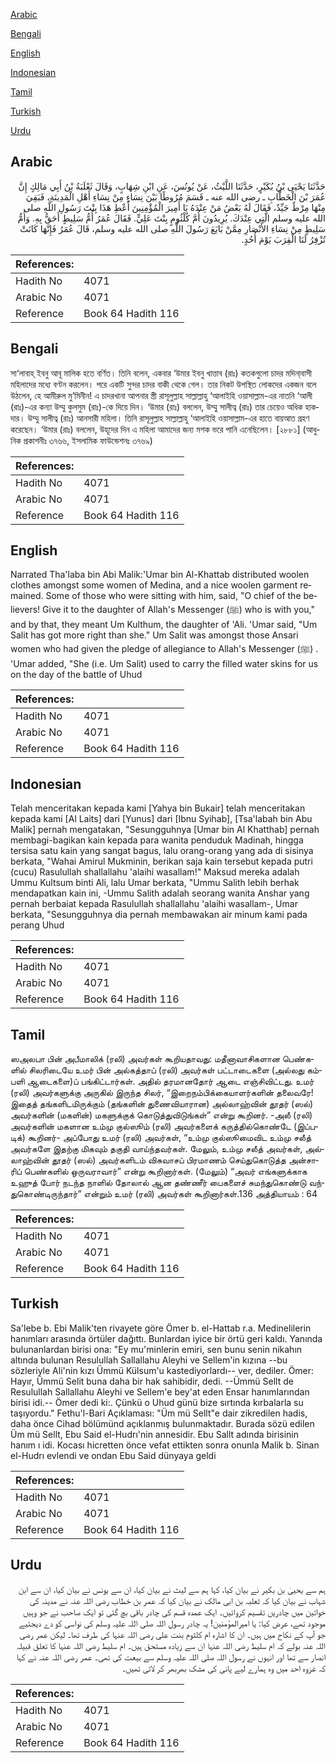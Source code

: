 [Arabic](#arabic)

[Bengali](#bengali)

[English](#english)

[Indonesian](#indonesian)

[Tamil](#tamil)

[Turkish](#turkish)

[Urdu](#urdu)

## Arabic


<div dir="rtl" lang="ar" style={{fontSize:'larger',backgroundColor:'#f8f9fa',padding:20}}>
حَدَّثَنَا يَحْيَى بْنُ بُكَيْرٍ، حَدَّثَنَا اللَّيْثُ، عَنْ يُونُسَ، عَنِ ابْنِ شِهَابٍ، وَقَالَ ثَعْلَبَةُ بْنُ أَبِي مَالِكٍ إِنَّ عُمَرَ بْنَ الْخَطَّابِ ـ رضى الله عنه ـ قَسَمَ مُرُوطًا بَيْنَ نِسَاءٍ مِنْ نِسَاءِ أَهْلِ الْمَدِينَةِ، فَبَقِيَ مِنْهَا مِرْطٌ جَيِّدٌ، فَقَالَ لَهُ بَعْضُ مَنْ عِنْدَهُ يَا أَمِيرَ الْمُؤْمِنِينَ أَعْطِ هَذَا بِنْتَ رَسُولِ اللَّهِ صلى الله عليه وسلم الَّتِي عِنْدَكَ‏.‏ يُرِيدُونَ أُمَّ كُلْثُومٍ بِنْتَ عَلِيٍّ‏.‏ فَقَالَ عُمَرُ أُمُّ سَلِيطٍ أَحَقُّ بِهِ‏.‏ وَأُمُّ سَلِيطٍ مِنْ نِسَاءِ الأَنْصَارِ مِمَّنْ بَايَعَ رَسُولَ اللَّهِ صلى الله عليه وسلم، قَالَ عُمَرُ فَإِنَّهَا كَانَتْ تُزْفِرُ لَنَا الْقِرَبَ يَوْمَ أُحُدٍ‏.‏
</div>
<div style={{backgroundColor:'#f8f9fa',padding:20, marginBottom: 10}}><table> <thead> <tr> <th>References:</th> <th></th> </tr> </thead> <tbody><tr><td>Hadith No</td><td>4071</td></tr><tr><td>Arabic No</td><td>4071</td></tr><tr><td>Reference</td><td>Book 64 Hadith 116</td></tr></tbody></table></div>

## Bengali


<div dir="ltr" lang="bn" style={{fontSize:'larger',backgroundColor:'#f8f9fa',padding:20}}>
সা‘লাবাহ্ ইবনু আবূ মালিক হতে বর্ণিত। তিনি বলেন, একবার ‘উমার ইবনু খাত্তাব (রাঃ) কতকগুলো চাদর মদিনা্বাসী মহিলাদের মধ্যে বণ্টন করলেন। পরে একটি সুন্দর চাদর বাকী থেকে গেল। তার নিকট উপস্থিত লোকদের একজন বলে উঠলেন, হে আমীরুল মু’মিনীন! এ চাদরখানা আপনার স্ত্রী রাসূলুল্লাহ সাল্লাল্লাহু ‘আলাইহি ওয়াসাল্লাম-এর নাতনি ‘আলী (রাঃ)-এর কন্যা উম্মু কুলসুম (রাঃ)-কে দিয়ে দিন। ‘উমার (রাঃ) বললেন, উম্মু সালীত্ব (রাঃ) তার চেয়েও অধিক হাকদার। উম্মু সালীত্ব (রাঃ) আনসারী মহিলা। তিনি রাসূলুল্লাহ সাল্লাল্লাহু ‘আলাইহি ওয়াসাল্লাম-এর হাতে বায়আত গ্রহণ করেছেন। ‘উমার (রাঃ) বললেন, উহূদের দিন এ মহিলা আমাদের জন্য মশক ভরে পানি এনেছিলেন। [২৮৮১] (আধুনিক প্রকাশনীঃ ৩৭৬৬, ইসলামিক ফাউন্ডেশনঃ ৩৭৬৯)
</div>
<div style={{backgroundColor:'#f8f9fa',padding:20, marginBottom: 10}}><table> <thead> <tr> <th>References:</th> <th></th> </tr> </thead> <tbody><tr><td>Hadith No</td><td>4071</td></tr><tr><td>Arabic No</td><td>4071</td></tr><tr><td>Reference</td><td>Book 64 Hadith 116</td></tr></tbody></table></div>

## English


<div dir="ltr" lang="en" style={{fontSize:'larger',backgroundColor:'#f8f9fa',padding:20}}>
Narrated Tha'laba bin Abi Malik:'Umar bin Al-Khattab distributed woolen clothes amongst some women of Medina, and a nice woolen garment remained. Some of those who were sitting with him, said, "O chief of the believers! Give it to the daughter of Allah's Messenger (ﷺ) who is with you," and by that, they meant Um Kulthum, the daughter of 'Ali. 'Umar said, "Um Salit has got more right than she." Um Salit was amongst those Ansari women who had given the pledge of allegiance to Allah's Messenger (ﷺ) . 'Umar added, "She (i.e. Um Salit) used to carry the filled water skins for us on the day of the battle of Uhud
</div>
<div style={{backgroundColor:'#f8f9fa',padding:20, marginBottom: 10}}><table> <thead> <tr> <th>References:</th> <th></th> </tr> </thead> <tbody><tr><td>Hadith No</td><td>4071</td></tr><tr><td>Arabic No</td><td>4071</td></tr><tr><td>Reference</td><td>Book 64 Hadith 116</td></tr></tbody></table></div>

## Indonesian


<div dir="ltr" lang="id" style={{fontSize:'larger',backgroundColor:'#f8f9fa',padding:20}}>
Telah menceritakan kepada kami [Yahya bin Bukair] telah menceritakan kepada kami [Al Laits] dari [Yunus] dari [Ibnu Syihab], [Tsa'labah bin Abu Malik] pernah mengatakan, "Sesungguhnya [Umar bin Al Khatthab] pernah membagi-bagikan kain kepada para wanita penduduk Madinah, hingga tersisa satu kain yang sangat bagus, lalu orang-orang yang ada di sisinya berkata, "Wahai Amirul Mukminin, berikan saja kain tersebut kepada putri (cucu) Rasulullah shallallahu 'alaihi wasallam!" Maksud mereka adalah Ummu Kultsum binti Ali, lalu Umar berkata, "Ummu Salith lebih berhak mendapatkan kain ini, -Ummu Salith adalah seorang wanita Anshar yang pernah berbaiat kepada Rasulullah shallallahu 'alaihi wasallam-, Umar berkata, "Sesungguhnya dia pernah membawakan air minum kami pada perang Uhud
</div>
<div style={{backgroundColor:'#f8f9fa',padding:20, marginBottom: 10}}><table> <thead> <tr> <th>References:</th> <th></th> </tr> </thead> <tbody><tr><td>Hadith No</td><td>4071</td></tr><tr><td>Arabic No</td><td>4071</td></tr><tr><td>Reference</td><td>Book 64 Hadith 116</td></tr></tbody></table></div>

## Tamil


<div dir="ltr" lang="ta" style={{fontSize:'larger',backgroundColor:'#f8f9fa',padding:20}}>
ஸஅலபா பின் அபீமாலிக் (ரலி) அவர்கள் கூறியதாவது: மதீனாவாசிகளான பெண்களில் சிலரிடையே உமர் பின் அல்கத்தாப் (ரலி) அவர்கள் பட்டாடைகளை (அல்லது கம்பளி ஆடைகளை)ப் பங்கிட்டார்கள். அதில் தரமானதோர் ஆடை எஞ்சிவிட்டது. உமர் (ரலி) அவர்களுக்கு அருகில் இருந்த சிலர், “இறைநம்பிக்கையாளர்களின் தலைவரே! இதைத் தங்களிடமிருக்கும் (தங்களின் துணைவியாரான) அல்லாஹ்வின் தூதர் (ஸல்) அவர்களின் (மகளின்) மகளுக்குக் கொடுத்துவிடுங்கள்” என்று கூறினர். -அலீ (ரலி) அவர்களின் மகளான உம்மு குல்ஸூம் (ரலி) அவர்களைக் கருத்தில்கொண்டே (இப்படிக்) கூறினர்- அப்போது உமர் (ரலி) அவர்கள், “உம்மு குல்ஸூமைவிட உம்மு சலீத் அவர்களே இதற்கு மிகவும் தகுதி வாய்ந்தவர்கள். மேலும், உம்மு சலீத் அவர்கள், அல்லாஹ்வின் தூதர் (ஸல்) அவர்களிடம் விசுவாசப் பிரமாணம் செய்துகொடுத்த அன்சாரிப் பெண்களில் ஒருவராவார்” என்று கூறினார்கள். (மேலும்) “அவர் எங்களுக்காக உஹுத் போர் நடந்த நாளில் தோலால் ஆன தண்ணீர் பைகளைச் சுமந்துகொண்டு வந்துகொண்டிருந்தார்” என்றும் உமர் (ரலி) அவர்கள் கூறினார்கள்.136 அத்தியாயம் : 64
</div>
<div style={{backgroundColor:'#f8f9fa',padding:20, marginBottom: 10}}><table> <thead> <tr> <th>References:</th> <th></th> </tr> </thead> <tbody><tr><td>Hadith No</td><td>4071</td></tr><tr><td>Arabic No</td><td>4071</td></tr><tr><td>Reference</td><td>Book 64 Hadith 116</td></tr></tbody></table></div>

## Turkish


<div dir="ltr" lang="tr" style={{fontSize:'larger',backgroundColor:'#f8f9fa',padding:20}}>
Sa'lebe b. Ebi Malik'ten rivayete göre Ömer b. el-Hattab r.a. Medinelilerin hanımları arasında örtüler dağıttı. Bunlardan iyice bir örtü geri kaldı. Yanında bulunanlardan birisi ona: "Ey mu'minlerin emiri, sen bunu senin nikahın altında bulunan Resulullah Sallallahu Aleyhi ve Sellem'in kızına --bu sözleriyle Ali'nin kızı Ümmü Külsum'u kastediyorlardı-- ver, dediler. Ömer: Hayır, Ümmü Selit buna daha bir hak sahibidir, dedi. --Ümmü Sellt de Resulullah Sallallahu Aleyhi ve Sellem'e bey'at eden Ensar hanımlarından birisi idi.-- Ömer dedi ki:. Çünkü o Uhud günü bize sırtında kırbalarla su taşıyordu." Fethu'l-Bari Açıklaması: "Üm mü Sellt"e dair zikredilen hadis, daha önce Cihad bölümünd açıklanmış bulunmaktadır. Burada sözü edilen Üm mü Sellt, Ebu Said el-Hudrı'nin annesidir. Ebu Sallt adında birisinin hanım ı idi. Kocası hicretten önce vefat ettikten sonra onunla Malik b. Sinan el-Hudrı evlendi ve ondan Ebu Said dünyaya geldi
</div>
<div style={{backgroundColor:'#f8f9fa',padding:20, marginBottom: 10}}><table> <thead> <tr> <th>References:</th> <th></th> </tr> </thead> <tbody><tr><td>Hadith No</td><td>4071</td></tr><tr><td>Arabic No</td><td>4071</td></tr><tr><td>Reference</td><td>Book 64 Hadith 116</td></tr></tbody></table></div>

## Urdu


<div dir="rtl" lang="ur" style={{fontSize:'larger',backgroundColor:'#f8f9fa',padding:20}}>
ہم سے یحییٰ بن بکیر نے بیان کیا، کہا ہم سے لیث نے بیان کیا، ان سے یونس نے بیان کیا، ان سے ابن شہاب نے بیان کیا کہ ثعلبہ بن ابی مالک نے بیان کیا کہ عمر بن خطاب رضی اللہ عنہ نے مدینہ کی خواتین میں چادریں تقسیم کروائیں۔ ایک عمدہ قسم کی چادر باقی بچ گئی تو ایک صاحب نے جو وہیں موجود تھے، عرض کیا: یا امیرالمؤمنین! یہ چادر رسول اللہ صلی اللہ علیہ وسلم کی نواسی کو دے دیجئیے جو آپ کے نکاح میں ہیں۔ ان کا اشارہ ام کلثوم بنت علی رضی اللہ عنہا کی طرف تھا۔ لیکن عمر رضی اللہ عنہ بولے کہ ام سلیط رضی اللہ عنہا ان سے زیادہ مستحق ہیں۔ ام سلیط رضی اللہ عنہا کا تعلق قبیلہ انصار سے تھا اور انہوں نے رسول اللہ صلی اللہ علیہ وسلم سے بیعت کی تھی۔ عمر رضی اللہ عنہ نے کہا کہ غزوہ احد میں وہ ہمارے لیے پانی کی مشک بھربھر کر لاتی تھیں۔
</div>
<div style={{backgroundColor:'#f8f9fa',padding:20, marginBottom: 10}}><table> <thead> <tr> <th>References:</th> <th></th> </tr> </thead> <tbody><tr><td>Hadith No</td><td>4071</td></tr><tr><td>Arabic No</td><td>4071</td></tr><tr><td>Reference</td><td>Book 64 Hadith 116</td></tr></tbody></table></div>